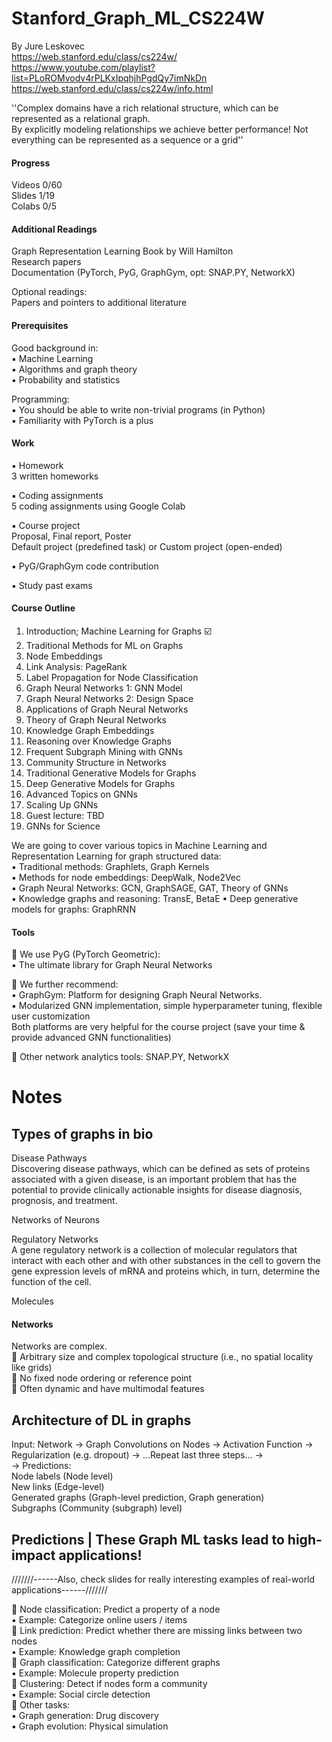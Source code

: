 # Stanford_Graph_ML_CS224W
By Jure Leskovec  
https://web.stanford.edu/class/cs224w/   
https://www.youtube.com/playlist?list=PLoROMvodv4rPLKxIpqhjhPgdQy7imNkDn   
https://web.stanford.edu/class/cs224w/info.html  

''Complex domains have a rich relational structure, which can be represented as a relational graph.   
By explicitly modeling relationships we achieve better performance! Not everything can be represented as a sequence or a grid''

#### Progress
Videos 0/60    
Slides 1/19      
Colabs 0/5  

#### Additional Readings
Graph Representation Learning Book by Will Hamilton  
Research papers  
Documentation (PyTorch, PyG, GraphGym, opt: SNAP.PY, NetworkX)

Optional readings:  
Papers and pointers to additional literature  

#### Prerequisites  
Good background in:  
▪ Machine Learning  
▪ Algorithms and graph theory   
▪ Probability and statistics  

Programming:  
▪ You should be able to write non-trivial programs (in Python)  
▪ Familiarity with PyTorch is a plus  

#### Work
▪ Homework   
3 written homeworks    

▪ Coding assignments    
5 coding assignments using Google Colab  

▪ Course project  
Proposal, Final report, Poster    
Default project (predefined task) or Custom project (open-ended)  

▪ PyG/GraphGym code contribution   

▪ Study past exams

#### Course Outline
1. Introduction; Machine Learning for Graphs  ☑️  
2. Traditional Methods for ML on Graphs  
3. Node Embeddings  
4. Link Analysis: PageRank  
5. Label Propagation for Node Classification  
6. Graph Neural Networks 1: GNN Model  
7. Graph Neural Networks 2: Design Space  
8. Applications of Graph Neural Networks  
9. Theory of Graph Neural Networks  
10. Knowledge Graph Embeddings  
11. Reasoning over Knowledge Graphs  
12. Frequent Subgraph Mining with GNNs  
13. Community Structure in Networks  
14. Traditional Generative Models for Graphs  
15. Deep Generative Models for Graphs  
16. Advanced Topics on GNNs  
17. Scaling Up GNNs  
18. Guest lecture: TBD  
19. GNNs for Science  

We are going to cover various topics in Machine Learning and Representation Learning for graph structured data:  
▪ Traditional methods: Graphlets, Graph Kernels  
▪ Methods for node embeddings: DeepWalk, Node2Vec  
▪ Graph Neural Networks: GCN, GraphSAGE, GAT, Theory of GNNs  
▪ Knowledge graphs and reasoning: TransE, BetaE ▪ Deep generative models for graphs: GraphRNN  

#### Tools
 We use PyG (PyTorch Geometric):  
▪ The ultimate library for Graph Neural Networks  

 We further recommend:  
▪ GraphGym: Platform for designing Graph Neural Networks.  
▪ Modularized GNN implementation, simple hyperparameter tuning, flexible user customization   
Both platforms are very helpful for the course project (save your time & provide advanced GNN functionalities)  

 Other network analytics tools: SNAP.PY, NetworkX

# Notes
## Types of graphs in bio
Disease Pathways  
Discovering disease pathways, which can be defined as sets of proteins associated with a given disease, is an important problem that has the potential to provide clinically actionable insights for disease diagnosis, prognosis, and treatment.  

Networks of Neurons

Regulatory Networks  
A gene regulatory network is a collection of molecular regulators that interact with each other and with other substances in the cell to govern the gene expression levels of mRNA and proteins which, in turn, determine the function of the cell. 

Molecules

#### Networks
Networks are complex.  
 Arbitrary size and complex topological structure (i.e., no spatial locality like grids)  
 No fixed node ordering or reference point  
 Often dynamic and have multimodal features  

## Architecture of DL in graphs
Input: Network -> Graph Convolutions on Nodes -> Activation Function -> Regularization (e.g. dropout) -> ...Repeat last three steps... ->  
-> Predictions:   
Node labels (Node level)  
New links (Edge-level)  
Generated graphs (Graph-level prediction, Graph generation)   
Subgraphs (Community (subgraph) level)

## Predictions | These Graph ML tasks lead to high-impact applications!
///////------Also, check slides for really interesting examples of real-world applications------/////// 

 Node classification: Predict a property of a node   
▪ Example: Categorize online users / items   
 Link prediction: Predict whether there are missing links between two nodes  
▪ Example: Knowledge graph completion    
 Graph classification: Categorize different graphs   
▪ Example: Molecule property prediction  
 Clustering: Detect if nodes form a community   
▪ Example: Social circle detection   
 Other tasks:    
▪ Graph generation: Drug discovery   
▪ Graph evolution: Physical simulation   

